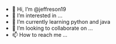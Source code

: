 - 👋 Hi, I’m @jeffreson19
- 👀 I’m interested in ...
- 🌱 I’m currently learning python and java
- 💞️ I’m looking to collaborate on ...
- 📫 How to reach me ...

<!---
jeffreson19/jeffreson19 is a ✨ special ✨ repository because its `README.md` (this file) appears on your GitHub profile.
You can click the Preview link to take a look at your changes.
--->

